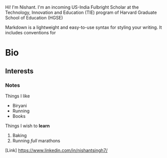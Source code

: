 Hi! I'm Nishant. I'm an incoming US-India Fulbright Scholar at the Technology, Innovation and Education (TIE) program of Harvard Graduate School of Education (HGSE)

Markdown is a lightweight and easy-to-use syntax for styling your writing. It includes conventions for

# Bio
## Interests
### Notes

Things I like
- Biryani
- Running
- Books

Things I wish to **learn**
1. Baking
2. Running _full_ marathons

[Link] https://www.linkedin.com/in/nishantsingh7/

